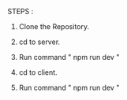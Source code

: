 STEPS :

1) Clone the Repository.

2) cd to server.
   
3) Run command " npm run dev "

4) cd to client.

5) Run command " npm run dev "
